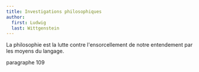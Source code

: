 ```yaml
---
title: Investigations philosophiques
author:
  first: Ludwig
  last: Wittgenstein
---
```


La philosophie est la lutte contre l'ensorcellement de notre entendement par les moyens du langage.

paragraphe 109
